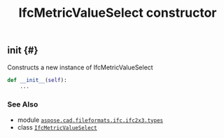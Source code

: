 ﻿---
title: IfcMetricValueSelect constructor
second_title: Aspose.CAD for Python via .NET API References
description: 
type: docs
weight: 10
url: /python-net/aspose.cad.fileformats.ifc.ifc2x3.types/ifcmetricvalueselect/__init__/
is_root: false
---

## __init__ {#}

Constructs a new instance of IfcMetricValueSelect



```python
def __init__(self):
    ...
```





### See Also
* module [`aspose.cad.fileformats.ifc.ifc2x3.types`](../../)
* class [`IfcMetricValueSelect`](/cad/python-net/aspose.cad.fileformats.ifc.ifc2x3.types/ifcmetricvalueselect)
